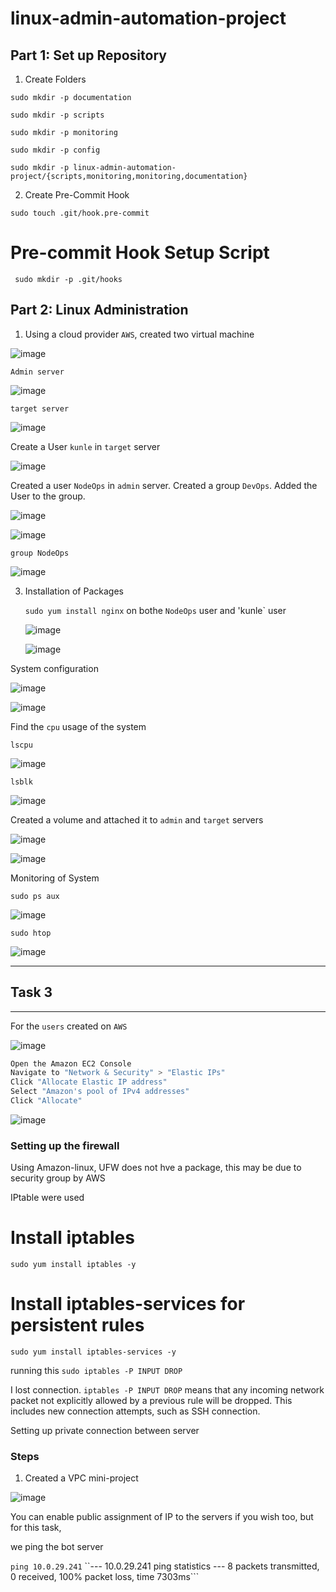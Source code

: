 # linux-admin-automation-project

## Part 1: Set up Repository

1. Create Folders

```sudo mkdir -p documentation```

```sudo mkdir -p scripts```

```sudo mkdir -p monitoring```

```sudo mkdir -p config```

```sudo mkdir -p linux-admin-automation-project/{scripts,monitoring,monitoring,documentation}```

2. Create Pre-Commit Hook

```sudo touch .git/hook.pre-commit```

# Pre-commit Hook Setup Script

``` sudo mkdir -p .git/hooks```

## Part 2: Linux Administration 

1. Using a cloud provider `AWS`, created two virtual machine

![image](https://github.com/user-attachments/assets/fe805e71-6dc9-426c-926f-e4ed81147529)

`Admin server`

![image](https://github.com/user-attachments/assets/7192c8e4-8a76-4442-8e02-8970cfac3e1e)

`target server`

![image](https://github.com/user-attachments/assets/3654c1f8-2705-43bc-a7d4-6f940d0049ca)

Create a User `kunle` in `target` server

![image](https://github.com/user-attachments/assets/aff8da77-0cfd-4b9c-a54b-918df60f0570)

Created a user `NodeOps` in `admin` server. Created a group `DevOps`. Added the User to the group.

![image](https://github.com/user-attachments/assets/710bb1da-791b-4b0c-936c-8190d3d3a8f7)



![image](https://github.com/user-attachments/assets/a9526153-8071-4032-8b8d-1c1a18d62e93)

```group NodeOps```

![image](https://github.com/user-attachments/assets/54c23c0d-73c3-42d5-8f50-b664f09a0383)


3. Installation of Packages

   ```sudo yum install nginx``` on bothe `NodeOps` user and 'kunle` user

   ![image](https://github.com/user-attachments/assets/7935f6a1-22f1-4d62-92cc-edc647102eda)

   ![image](https://github.com/user-attachments/assets/7faca0a0-c1d2-408b-91cf-4c8ebab8adc1)

System configuration

![image](https://github.com/user-attachments/assets/3d6f1e7e-7c96-4f68-956d-a0f63b36851b)

![image](https://github.com/user-attachments/assets/36ab2fdd-b824-4520-bda9-37d35b510932)

Find the `cpu` usage of the system

`lscpu`

![image](https://github.com/user-attachments/assets/2970c73b-0c6f-425d-b4d5-609426733333)


`lsblk`

![image](https://github.com/user-attachments/assets/47c7cc60-42eb-46ed-a084-3b72bea9a6af)

Created a volume and attached it to `admin` and `target` servers

![image](https://github.com/user-attachments/assets/1bd43765-2d38-4fdc-ac78-ec7b0fc169a7)


![image](https://github.com/user-attachments/assets/b53958c1-cee0-4ddf-a294-e9815f6eeb84)

Monitoring of System

```sudo ps aux```

![image](https://github.com/user-attachments/assets/aa449e8c-bd45-4839-8808-8b596f9a3875)

```sudo htop```

![image](https://github.com/user-attachments/assets/2e107b37-ae8f-4844-9e66-8ad51be2435c)

******************

## Task 3

****************

For the `users` created on `AWS`

![image](https://github.com/user-attachments/assets/f9d158b0-950a-4a34-be16-95c56af4ba41)

```sh
Open the Amazon EC2 Console
Navigate to "Network & Security" > "Elastic IPs"
Click "Allocate Elastic IP address"
Select "Amazon's pool of IPv4 addresses"
Click "Allocate"

```

![image](https://github.com/user-attachments/assets/0c875819-132e-4298-8d7f-ceffefd819b9)

### Setting up the firewall

Using Amazon-linux, UFW does not hve a package, this may be due to security group by AWS

IPtable were used 

# Install iptables
```sudo yum install iptables -y```

# Install iptables-services for persistent rules

```sudo yum install iptables-services -y```

running this `sudo iptables -P INPUT DROP`

I lost connection. `iptables -P INPUT DROP` means that any incoming network packet not explicitly allowed by a previous rule will be dropped. This includes new connection attempts, such as SSH connection.

Setting up private connection between server

### Steps
 1. Created a VPC mini-project

![image](https://github.com/user-attachments/assets/c7f1954d-14c4-41b1-8175-62543974b978)

You can enable public assignment of IP to the servers if you wish too, but for this task,

we ping the bot server

```ping 10.0.29.241```
``--- 10.0.29.241 ping statistics ---
8 packets transmitted, 0 received, 100% packet loss, time 7303ms```













   






